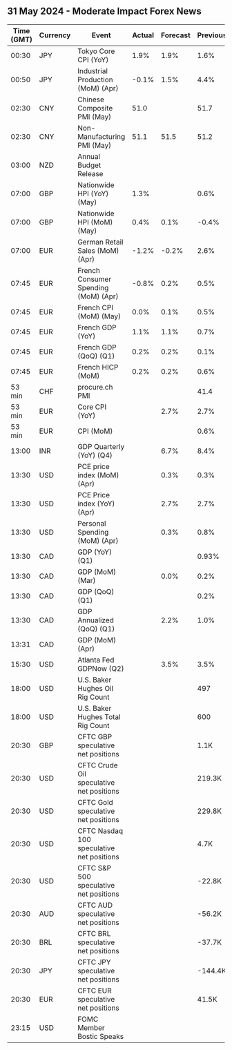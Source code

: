 ## 31 May 2024 - Moderate Impact Forex News

| Time (GMT) | Currency | Event | Actual | Forecast | Previous |
|------|----------|-------|--------|----------|----------|
| 00:30 | JPY | Tokyo Core CPI (YoY) | 1.9% | 1.9% | 1.6% |
| 00:50 | JPY | Industrial Production (MoM) (Apr) | -0.1% | 1.5% | 4.4% |
| 02:30 | CNY | Chinese Composite PMI (May) | 51.0 |  | 51.7 |
| 02:30 | CNY | Non-Manufacturing PMI (May) | 51.1 | 51.5 | 51.2 |
| 03:00 | NZD | Annual Budget Release |  |  |  |
| 07:00 | GBP | Nationwide HPI (YoY) (May) | 1.3% |  | 0.6% |
| 07:00 | GBP | Nationwide HPI (MoM) (May) | 0.4% | 0.1% | -0.4% |
| 07:00 | EUR | German Retail Sales (MoM) (Apr) | -1.2% | -0.2% | 2.6% |
| 07:45 | EUR | French Consumer Spending (MoM) (Apr) | -0.8% | 0.2% | 0.5% |
| 07:45 | EUR | French CPI (MoM) (May) | 0.0% | 0.1% | 0.5% |
| 07:45 | EUR | French GDP (YoY) | 1.1% | 1.1% | 0.7% |
| 07:45 | EUR | French GDP (QoQ) (Q1) | 0.2% | 0.2% | 0.1% |
| 07:45 | EUR | French HICP (MoM) | 0.2% | 0.2% | 0.6% |
| 53 min | CHF | procure.ch PMI |  |  | 41.4 |
| 53 min | EUR | Core CPI (YoY) |  | 2.7% | 2.7% |
| 53 min | EUR | CPI (MoM) |  |  | 0.6% |
| 13:00 | INR | GDP Quarterly (YoY) (Q4) |  | 6.7% | 8.4% |
| 13:30 | USD | PCE price index (MoM) (Apr) |  | 0.3% | 0.3% |
| 13:30 | USD | PCE Price index (YoY) (Apr) |  | 2.7% | 2.7% |
| 13:30 | USD | Personal Spending (MoM) (Apr) |  | 0.3% | 0.8% |
| 13:30 | CAD | GDP (YoY) (Q1) |  |  | 0.93% |
| 13:30 | CAD | GDP (MoM) (Mar) |  | 0.0% | 0.2% |
| 13:30 | CAD | GDP (QoQ) (Q1) |  |  | 0.2% |
| 13:30 | CAD | GDP Annualized (QoQ) (Q1) |  | 2.2% | 1.0% |
| 13:31 | CAD | GDP (MoM) (Apr) |  |  |  |
| 15:30 | USD | Atlanta Fed GDPNow (Q2) |  | 3.5% | 3.5% |
| 18:00 | USD | U.S. Baker Hughes Oil Rig Count |  |  | 497 |
| 18:00 | USD | U.S. Baker Hughes Total Rig Count |  |  | 600 |
| 20:30 | GBP | CFTC GBP speculative net positions |  |  | 1.1K |
| 20:30 | USD | CFTC Crude Oil speculative net positions |  |  | 219.3K |
| 20:30 | USD | CFTC Gold speculative net positions |  |  | 229.8K |
| 20:30 | USD | CFTC Nasdaq 100 speculative net positions |  |  | 4.7K |
| 20:30 | USD | CFTC S&P 500 speculative net positions |  |  | -22.8K |
| 20:30 | AUD | CFTC AUD speculative net positions |  |  | -56.2K |
| 20:30 | BRL | CFTC BRL speculative net positions |  |  | -37.7K |
| 20:30 | JPY | CFTC JPY speculative net positions |  |  | -144.4K |
| 20:30 | EUR | CFTC EUR speculative net positions |  |  | 41.5K |
| 23:15 | USD | FOMC Member Bostic Speaks |  |  |  |
